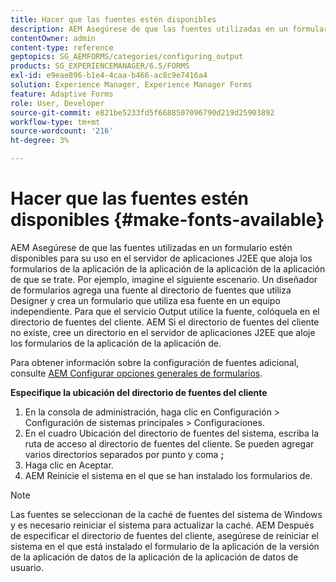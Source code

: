 ```yaml
---
title: Hacer que las fuentes estén disponibles
description: AEM Asegúrese de que las fuentes utilizadas en un formulario estén disponibles para su uso en el servidor de aplicaciones J2EE que aloja los formularios de la aplicación de la aplicación de la aplicación de la aplicación de que se trate.
contentOwner: admin
content-type: reference
geptopics: SG_AEMFORMS/categories/configuring_output
products: SG_EXPERIENCEMANAGER/6.5/FORMS
exl-id: e9eae896-b1e4-4caa-b466-ac8c9e7416a4
solution: Experience Manager, Experience Manager Forms
feature: Adaptive Forms
role: User, Developer
source-git-commit: e821be5233fd5f6688507096790d219d25903892
workflow-type: tm+mt
source-wordcount: '216'
ht-degree: 3%

---
```


# Hacer que las fuentes estén disponibles {#make-fonts-available}

AEM Asegúrese de que las fuentes utilizadas en un formulario estén disponibles para su uso en el servidor de aplicaciones J2EE que aloja los formularios de la aplicación de la aplicación de la aplicación de la aplicación de que se trate. Por ejemplo, imagine el siguiente escenario. Un diseñador de formularios agrega una fuente al directorio de fuentes que utiliza Designer y crea un formulario que utiliza esa fuente en un equipo independiente. Para que el servicio Output utilice la fuente, colóquela en el directorio de fuentes del cliente. AEM Si el directorio de fuentes del cliente no existe, cree un directorio en el servidor de aplicaciones J2EE que aloje los formularios de la aplicación de la aplicación de.

Para obtener información sobre la configuración de fuentes adicional, consulte [AEM Configurar opciones generales de formularios](/help/forms/using/admin-help/configure-general-aem-forms-settings.md#configure-general-aem-forms-settings).

**Especifique la ubicación del directorio de fuentes del cliente**

1. En la consola de administración, haga clic en Configuración > Configuración de sistemas principales > Configuraciones.
1. En el cuadro Ubicación del directorio de fuentes del sistema, escriba la ruta de acceso al directorio de fuentes del cliente. Se pueden agregar varios directorios separados por punto y coma **;**
1. Haga clic en Aceptar.
1. AEM Reinicie el sistema en el que se han instalado los formularios de.

>[!NOTE]
>
>Las fuentes se seleccionan de la caché de fuentes del sistema de Windows y es necesario reiniciar el sistema para actualizar la caché. AEM Después de especificar el directorio de fuentes del cliente, asegúrese de reiniciar el sistema en el que está instalado el formulario de la aplicación de la versión de la aplicación de datos de la aplicación de la aplicación de datos de usuario.
